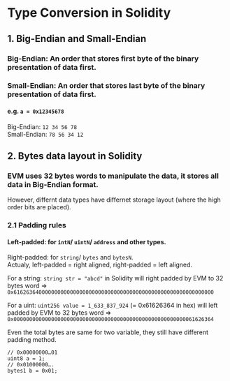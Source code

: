 # Type Conversion in Solidity
## 1. Big-Endian and Small-Endian
### Big-Endian: An order that stores first byte of the binary presentation of data first.
### Small-Endian: An order that stores last byte of the binary presentation of data first.
#### e.g. ```a = 0x12345678```  
Big-Endian: ```12 34 56 78```  
Small-Endian: ```78 56 34 12```
## 2. Bytes data layout in Solidity
### EVM uses 32 bytes words to manipulate the data, it stores all data in Big-Endian format.  
However, differnt data types have differnet storage layout (where the high order bits are placed).
### 2.1 Padding rules
#### Left-padded: for ```intN```/ ```uintN```/ ```address``` and other types.  
Right-padded: for ```string```/ ```bytes``` and ```bytesN```.  
Actualy, left-padded = right aligned, right-padded = left aligned. 

For a string:  ```string str = "abcd"``` in Solidity will right padded by EVM to 32 bytes word => ```0x6162636400000000000000000000000000000000000000000000000000000000 ```  

For a uint: ```uint256 value = 1_633_837_924``` (= 0x61626364 in hex) will left padded by EVM to 32 bytes word =>
```0x0000000000000000000000000000000000000000000000000000000061626364```  

Even the total bytes are same for two variable, they still have different padding method.  
```
// 0x00000000…01
uint8 a = 1;
// 0x01000000….
bytes1 b = 0x01;
```  

